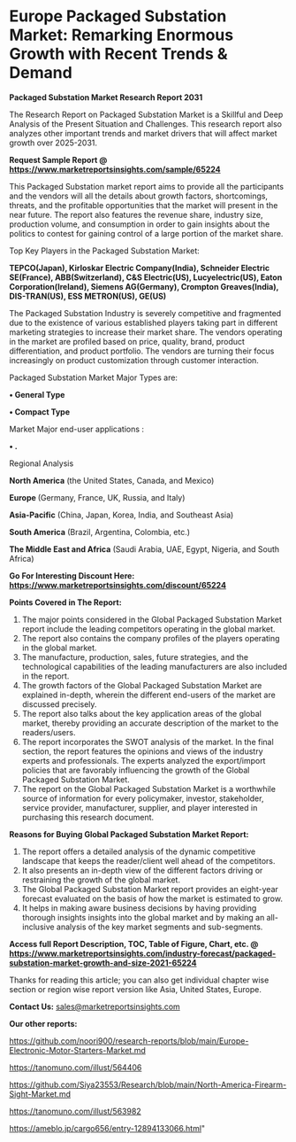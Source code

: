 # Europe Packaged Substation Market: Remarking Enormous Growth with Recent Trends & Demand

<strong>Packaged Substation Market Research Report 2031</strong>

The Research Report on Packaged Substation Market is a Skillful and Deep Analysis of the Present Situation and Challenges. This research report also analyzes other important trends and market drivers that will affect market growth over 2025-2031.

<strong>Request Sample Report @ <a href=https://www.marketreportsinsights.com/sample/65224>https://www.marketreportsinsights.com/sample/65224</a></strong>

This Packaged Substation market report aims to provide all the participants and the vendors will all the details about growth factors, shortcomings, threats, and the profitable opportunities that the market will present in the near future. The report also features the revenue share, industry size, production volume, and consumption in order to gain insights about the politics to contest for gaining control of a large portion of the market share.

Top Key Players in the Packaged Substation Market:

<strong>TEPCO(Japan), Kirloskar Electric Company(India), Schneider Electric SE(France), ABB(Switzerland), C&S Electric(US), Lucyelectric(US), Eaton Corporation(Ireland), Siemens AG(Germany), Crompton Greaves(India), DIS-TRAN(US), ESS METRON(US), GE(US)</strong>

The Packaged Substation Industry is severely competitive and fragmented due to the existence of various established players taking part in different marketing strategies to increase their market share. The vendors operating in the market are profiled based on price, quality, brand, product differentiation, and product portfolio. The vendors are turning their focus increasingly on product customization through customer interaction.

Packaged Substation Market Major Types are:

<strong>• General Type

• Compact Type</strong>

Market Major end-user applications :

<strong>• .</strong>

Regional Analysis

</u><strong><b>North America</b></strong> (the United States, Canada, and Mexico)

<strong><b>Europe </b></strong>(Germany, France, UK, Russia, and Italy)

<strong><b>Asia-Pacific</b></strong> (China, Japan, Korea, India, and Southeast Asia)

<strong><b>South America</b></strong> (Brazil, Argentina, Colombia, etc.)

<strong><b>The Middle East and Africa</b></strong> (Saudi Arabia, UAE, Egypt, Nigeria, and South Africa)

<strong>Go For Interesting Discount Here: <a href=https://www.marketreportsinsights.com/discount/65224>https://www.marketreportsinsights.com/discount/65224</a></strong>

<strong>Points Covered in The Report:</strong>
<ol>
  <li>The major points considered in the Global Packaged Substation Market report include the leading competitors operating in the global market.</li>
  <li>The report also contains the company profiles of the players operating in the global market.</li>
  <li>The manufacture, production, sales, future strategies, and the technological capabilities of the leading manufacturers are also included in the report.</li>
  <li>The growth factors of the Global Packaged Substation Market are explained in-depth, wherein the different end-users of the market are discussed precisely.</li>
  <li>The report also talks about the key application areas of the global market, thereby providing an accurate description of the market to the readers/users.</li>
  <li>The report incorporates the SWOT analysis of the market. In the final section, the report features the opinions and views of the industry experts and professionals. The experts analyzed the export/import policies that are favorably influencing the growth of the Global Packaged Substation Market.</li>
  <li>The report on the Global Packaged Substation Market is a worthwhile source of information for every policymaker, investor, stakeholder, service provider, manufacturer, supplier, and player interested in purchasing this research document.</li>
</ol>
<strong>Reasons for Buying Global Packaged Substation Market Report:</strong>

<ol>
  <li>The report offers a detailed analysis of the dynamic competitive landscape that keeps the reader/client well ahead of the competitors.</li>
  <li>It also presents an in-depth view of the different factors driving or restraining the growth of the global market.</li>
  <li>The Global Packaged Substation Market report provides an eight-year forecast evaluated on the basis of how the market is estimated to grow.</li>
  <li>It helps in making aware business decisions by having providing thorough insights insights into the global market and by making an all-inclusive analysis of the key market segments and sub-segments.</li>
</ol>
<strong>Access full Report Description, TOC, Table of Figure, Chart, etc. @ <a href=https://www.marketreportsinsights.com/industry-forecast/packaged-substation-market-growth-and-size-2021-65224>https://www.marketreportsinsights.com/industry-forecast/packaged-substation-market-growth-and-size-2021-65224</a></strong>


Thanks for reading this article; you can also get individual chapter wise section or region wise report version like Asia, United States, Europe.

<strong>Contact Us:</strong>
sales@marketreportsinsights.com

<strong>Our other reports:</strong>

<a href=https://github.com/noori900/research-reports/blob/main/Europe-Electronic-Motor-Starters-Market.md>https://github.com/noori900/research-reports/blob/main/Europe-Electronic-Motor-Starters-Market.md</a>

<a href=https://tanomuno.com/illust/564406>https://tanomuno.com/illust/564406</a>

<a href=https://github.com/Siya23553/Research/blob/main/North-America-Firearm-Sight-Market.md>https://github.com/Siya23553/Research/blob/main/North-America-Firearm-Sight-Market.md</a>

<a href=https://tanomuno.com/illust/563982>https://tanomuno.com/illust/563982</a>

<a href=https://ameblo.jp/cargo656/entry-12894133066.html>https://ameblo.jp/cargo656/entry-12894133066.html</a>"
